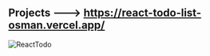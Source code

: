 ## Projects ---> https://react-todo-list-osman.vercel.app/

![ReactTodo](https://github.com/osmannuriturhan/ReactTodoList/assets/140538437/1790a78a-ddbe-4314-86e0-cd1dc678d4d8)
